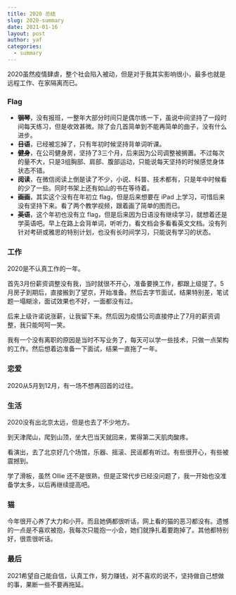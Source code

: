 ```yaml
---
title: 2020 总结
slug: 2020-summary
date: 2021-01-16
layout: post
author: yaf
categories:
  - summary
---
```


2020虽然疫情肆虐，整个社会陷入被动，但是对于我其实影响很小，最多也就是远程工作、在家隔离而已。

### Flag

- ~~**钢琴**~~，没有报班，一整年大部分时间只是偶尔练一下，虽说中间坚持了一段时间每天练习，但是收效甚微。除了会几首简单到不能再简单的曲子，没有什么进步。
- ~~**日语**~~，已经被忘掉了，只有年初时候坚持背单词听课。
- ~~**健身**~~，在公司健身房，坚持了3三个月，后来因为公司调整被搁置。不过每次的量不大，只是3组胸部、肩部、腹部运动，只能说每天坚持的时候感觉身体状态不错。
- **阅读**，在微信阅读上倒是读了不少，小说、科普、技术都有，只是年中时候看的少了一些。同时书架上还有如山的书在等待着。
- ~~**画画**~~，其实这个没有在年初立 flag，但是后来想要在 iPad 上学习，可惜后来没有坚持下来。看了两个教学视频，跟着画了简单的图而已。
- ~~**英语**~~，这个年初也没有立 flag，但是后来因为日语没有继续学习，就想着还是学英语吧。早上在路上会背单词，听听力，看文档会多看看英文文档。没有列针对考研或雅思的特别计划，也没有长时间学习，只能说有学习的状态。

### 工作

2020是不认真工作的一年。

首先3月份薪资调整没有我，当时就很不开心，准备要换工作，都跟上级提了。5月房子到期后，直接搬到了望京，开始准备。然后去字节面试，结果特别差，笔试题一塌糊涂，面试效果也不好，一面都没有过。

后来上级许诺说涨薪，让我留下来。然后因为疫情公司直接停止了7月的薪资调整，我只能呵呵一笑。

我有一个没有离职的原因是当时不写业务了，每天可以学一些技术，只做一点架构的工作。然后想着边准备一下面试，结果一直拖了一年。

### 恋爱

2020从5月到12月，有一场不想再回首的过往。

### 生活

2020没有出北京太远，但是也去了不少地方。

到天津爬山，爬到山顶，坐大巴当天就回来，累得第二天肌肉酸疼。

看演出，去了北京好几个场馆，乐器、摇滚、民谣都有听过。有些很开心，有些被震撼到。

学了滑板，虽然 Ollie 还不是很熟，但是正常代步已经没问题了，我一开始也没准备学太多，以后再继续提高吧。

### 猫

今年很开心养了大力和小开。而且她俩都很听话，网上看的猫的恶习都没有。遗憾的一点是不喜欢被抱，我每次只能抱一小会，她们就挣扎着要跑掉了。其他都特别好，很乖很听话。

### 最后

2021希望自己能自信，认真工作，努力赚钱，对不喜欢的说不，坚持做自己想做的事，果断一些不要再拖延。
